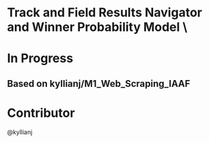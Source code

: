 # Track and Field Results Navigator and Winner Probability Model \
# In Progress

## Based on kyllianj/M1_Web_Scraping_IAAF  

# Contributor

@kyllianj

